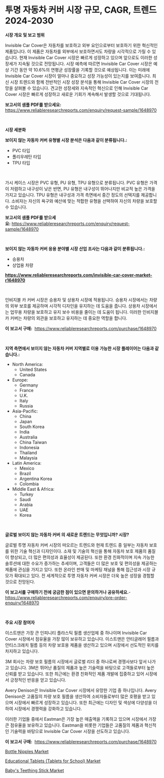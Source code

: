 <p><h1>투명 자동차 커버 시장 규모, CAGR, 트렌드 2024-2030</h1></p><p><strong>시장 개요 및 보고 범위</strong></p>
<p><p>Invisible Car Cover은 자동차를 보호하고 외부 요인으로부터 보호하기 위한 혁신적인 제품입니다. 이 제품은 자동차를 외부에서 보호하면서도 차량을 시각적으로 가릴 수 있습니다. 현재 Invisible Car Cover 시장은 빠르게 성장하고 있으며 앞으로도 이러한 성장세가 지속될 것으로 전망됩니다. 시장 예측에 따르면 Invisible Car Cover 시장은 예상 기간 동안 약 10.6%의 연평균 성장률을 기록할 것으로 예상됩니다. 이는 미래에 Invisible Car Cover 시장이 얼마나 중요하고 성장 가능성이 있는지를 보여줍니다. 최신 시장 트렌드와 함께 전반적인 시장 성장 분석을 통해 Invisible Car Cover 시장의 전망을 살펴볼 수 있습니다. 견고한 성장세와 지속적인 혁신으로 인해 Invisible Car Cover 시장은 빠르게 성장하고 새로운 기회가 계속해서 발생할 것으로 기대됩니다.</p></p>
<p><strong>보고서의 샘플 PDF를 받으세요:</strong> <a href="https://www.reliableresearchreports.com/enquiry/request-sample/1648970">https://www.reliableresearchreports.com/enquiry/request-sample/1648970</a></p>
<p>&nbsp;</p>
<p><strong>시장 세분화</strong></p>
<p><strong>보이지 않는 자동차 커버 유형별 시장 분석은 다음과 같이 분류됩니다.:</strong></p>
<p><ul><li>PVC 타입</li><li>폴리우레탄 타입</li><li>TPU 타입</li></ul></p>
<p>&nbsp;</p>
<p><p>가시 케이스 시장은 PVC 유형, PU 유형, TPU 유형으로 분류됩니다. PVC 유형은 가격이 저렴하고 내구성이 낮은 반면, PU 유형은 내구성이 뛰어나지만 비교적 높은 가격을 가지고 있습니다. TPU 유형은 내구성과 가격 측면에서 중간 정도의 선택지를 제공합니다. 소비자는 자신의 욕구와 예산에 맞는 적합한 유형을 선택하여 자신의 차량을 보호할 수 있습니다.</p></p>
<p><strong>보고서의 샘플 PDF를 받으세요:</strong>&nbsp;<a href="https://www.reliableresearchreports.com/enquiry/request-sample/1648970">https://www.reliableresearchreports.com/enquiry/request-sample/1648970</a></p>
<p>&nbsp;</p>
<p><strong> 보이지 않는 자동차 커버 응용 분야별 시장 산업 조사는 다음과 같이 분류됩니다.:</strong></p>
<p><ul><li>승용차</li><li>상업용 차량</li></ul></p>
<p><strong><a href="https://www.reliableresearchreports.com/invisible-car-cover-market-r1648970">https://www.reliableresearchreports.com/invisible-car-cover-market-r1648970</a></strong></p>
<p>&nbsp;</p>
<p><p>인비지블 카 커버 시장은 승용차 및 상용차 시장에 적용됩니다. 승용차 시장에서는 차량의 외부 보호를 제공하며 시각적 디자인을 유지하는 데 도움을 줍니다. 상용차 시장에서는 업무용 차량을 보호하고 유지 보수 비용을 줄이는 데 도움이 됩니다. 이러한 인비지블 카 커버는 차량의 외관을 보호하고 유지하는 데 중요한 역할을 합니다.</p></p>
<p><strong>이 보고서 구매:</strong>&nbsp; <a href="https://www.reliableresearchreports.com/purchase/1648970">https://www.reliableresearchreports.com/purchase/1648970</a></p>
<p>&nbsp;</p>
<p><strong>지역 측면에서 보이지 않는 자동차 커버 지역별로 이용 가능한 시장 플레이어는 다음과 같습니다.:</strong></p>
<p><ul>
    <li>
        North America:
        <ul>
            <li>United States</li>
            <li>Canada</li>
        </ul>
    </li>
    <li>
        Europe:
        <ul>
            <li>Germany</li>
            <li>France</li>
            <li>U.K.</li>
            <li>Italy</li>
            <li>Russia</li>
        </ul>
    </li>
    <li>
        Asia-Pacific:
        <ul>
            <li>China</li>
            <li>Japan</li>
            <li>South Korea</li>
            <li>India</li>
            <li>Australia</li>
            <li>China Taiwan</li>
            <li>Indonesia</li>
            <li>Thailand</li>
            <li>Malaysia</li>
        </ul>
    </li>
    <li>
        Latin America:
        <ul>
            <li>Mexico</li>
            <li>Brazil</li>
            <li>Argentina Korea</li>
            <li>Colombia</li>
        </ul>
    </li>
    <li>
        Middle East & Africa:
        <ul>
            <li>Turkey</li>
            <li>Saudi</li>
            <li>Arabia</li>
            <li>UAE</li>
            <li>Korea</li>
        </ul>
    </li>
    </ul></p>
<p>&nbsp;</p>
<p><strong>글로벌 보이지 않는 자동차 커버 의 새로운 트렌드는 무엇입니까? 시장?</strong></p>
<p><p>글로벌 투명 자동차 커버 시장의 떠오르는 트렌드와 현재 트렌드 중 일부는 자동차 보호를 위한 기술 혁신과 디자인이다. 소재 및 기술의 혁신을 통해 자동차 보호 제품의 품질이 향상되고, 더 많은 편의성과 효율성이 제공된다. 또한 환경 친화적이며 지속 가능한 솔루션에 대한 수요가 증가하는 추세이며, 고객들은 더 많은 보호 및 편의성을 제공하는 제품에 관심을 가지고 있다. 또한 온라인 판매 및 마케팅 채널을 통해 접근성과 시장 규모가 확대되고 있다. 전 세계적으로 투명 자동차 커버 시장은 더욱 높은 성장을 경험할 것으로 전망된다.</p></p>
<p><strong>이 보고서를 구매하기 전에 궁금한 점이 있으면 문의하거나 공유하세요.</strong>- <a href="https://www.reliableresearchreports.com/enquiry/pre-order-enquiry/1648970">https://www.reliableresearchreports.com/enquiry/pre-order-enquiry/1648970</a></p>
<p>&nbsp;</p>
<p><strong>주요 시장 참여자</strong></p>
<p><p>이스트맨은 가장 큰 인피니티 플라스틱 필름 생산업체 중 하나이며 Invisible Car Cover 시장에서 점유율을 가장 많이 보유하고 있습니다. 이스트맨은 안티글레어 필름과 안티스크래치 필름 등의 차량 보호용 제품을 생산하고 있으며 시장에서 선도적인 위치를 차지하고 있습니다.</p><p>3M 회사는 차량 보호 필름의 시장에서 글로벌 리더 중 하나로써 경쟁사보다 앞서 나가고 있습니다. 3M은 뛰어난 품질의 제품과 높은 기술력을 바탕으로 고객들로부터 높은 신뢰를 받고 있습니다. 또한 최근에는 환경 친화적인 제품 개발에 집중하고 있어 시장에서 긍정적인 반응을 얻고 있습니다.</p><p>Avery Denison은 Invisible Car Cover 시장에서 유망한 기업 중 하나입니다. Avery Denison은 고품질의 차량 보호 필름을 생산하여 소비자들로부터 많은 호평을 받고 있으며 시장에서 빠르게 성장하고 있습니다. 또한 최근에는 디자인 및 색상에 다양성을 더하여 시장에서 경쟁력을 강화하고 있습니다.</p><p>이러한 기업들 중에서 Eastman은 가장 높은 매출액을 기록하고 있으며 시장에서 가장 큰 점유율을 보유하고 있습니다. Eastman을 비롯한 기업들은 고품질의 제품과 혁신적인 기술력을 바탕으로 Invisible Car Cover 시장을 선도하고 있습니다.</p></p>
<p><strong>이 보고서 구매:</strong>&nbsp;&nbsp;<a href="https://www.reliableresearchreports.com/purchase/1648970">https://www.reliableresearchreports.com/purchase/1648970</a></p>
<p><p><a href="https://www.linkedin.com/pulse/bottle-nipples-market-share-evolution-growth-trends-2024-2031-usoff?trackingId=hHzWJgSvNMSGcmYrKn7ytw%3D%3D">Bottle Nipples Market</a></p><p><a href="https://www.linkedin.com/pulse/educational-tablets-school-market-competitive-analysis-trends-loo8f?trackingId=K%2FNQOrme41q%2BZMoNCEpZPA%3D%3D">Educational Tablets (Tablets for School) Market</a></p><p><a href="https://www.linkedin.com/pulse/babys-teething-stick-market-research-report-its-history-2epof?trackingId=WEJKFtMPNZBto1%2F96O1IhQ%3D%3D">Baby's Teething Stick Market</a></p></p>